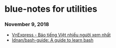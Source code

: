 # blue-notes for utilities

### November 9, 2018 
- [VnExpress - Báo tiếng Việt nhiều người xem nhất](https://vnexpress.net/) 
- [Idnan/bash-guide: A guide to learn bash](https://github.com/Idnan/bash-guide) 
